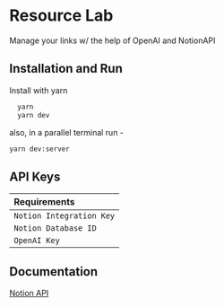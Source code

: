 # Resource Lab

Manage your links w/ the help of OpenAI and NotionAPI

## Installation and Run

Install with yarn

```bash
  yarn
  yarn dev
```

also, in a parallel terminal run -

```bash
yarn dev:server
```

## API Keys

| Requirements             |
| :----------------------- |
| `Notion Integration Key` |
| `Notion Database ID`     |
| `OpenAI Key`             |

## Documentation

[Notion API](https://developers.notion.com/docs/working-with-databases)
